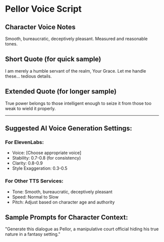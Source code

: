 # Pellor Voice Script

## Character Voice Notes
Smooth, bureaucratic, deceptively pleasant. Measured and reasonable tones.

## Short Quote (for quick sample)
I am merely a humble servant of the realm, Your Grace. Let me handle these... tedious details.

## Extended Quote (for longer sample)
True power belongs to those intelligent enough to seize it from those too weak to wield it properly.

---

## Suggested AI Voice Generation Settings:

### For ElevenLabs:
- Voice: [Choose appropriate voice]
- Stability: 0.7-0.8 (for consistency)
- Clarity: 0.8-0.9
- Style Exaggeration: 0.3-0.5

### For Other TTS Services:
- Tone: Smooth, bureaucratic, deceptively pleasant
- Speed: Normal to Slow
- Pitch: Adjust based on character age and authority

## Sample Prompts for Character Context:
"Generate this dialogue as Pellor, a manipulative court official hiding his true nature in a fantasy setting."
